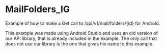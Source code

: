 MailFolders_IG
===================

Example of how to make a Get call to /api/v1/mail/folders/{id} for Android.

This example was made using Android Studio and uses an old version of our API library, that is already included in the example. The only call that does not use our library is the one that gives his name to this example.



